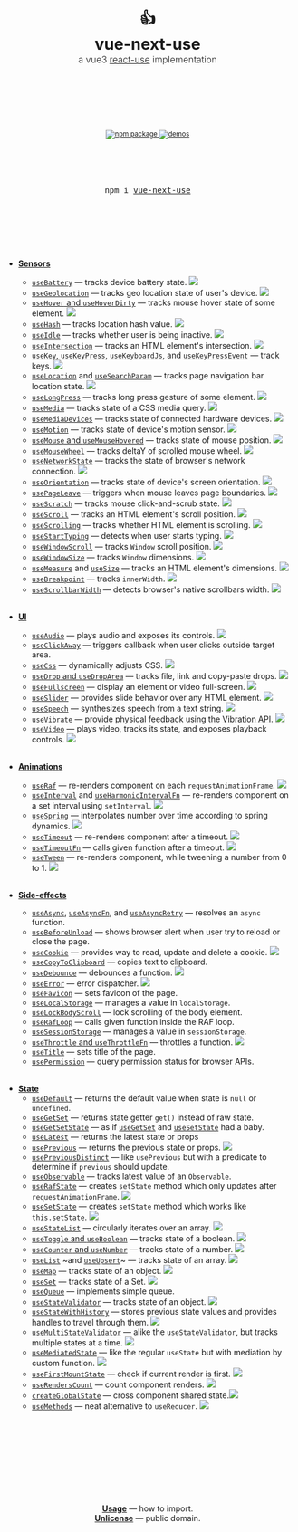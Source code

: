 <div align="center">
  <h1>
    <br/>
    <br/>
    👍
    <br />
    vue-next-use
    <br />
    <sup style="font-size: 16px; font-weight: 300;">
    a vue3 <a href="https://github.com/streamich/react-use" target="_blank">react-use</a> implementation
    </sup>
    <br />
    <br />
    <br />
  </h1>
  <sup>
    <br />
    <br />
    <a href="https://www.npmjs.com/package/vue-next-use">
       <img src="https://img.shields.io/npm/v/vue-next-use.svg" alt="npm package" />
    </a>
    <!-- 
    <a href="https://www.npmjs.com/package/vue-next-use">
          <img src="https://img.shields.io/npm/dm/vue-next-use.svg" alt="npm downloads" />
        </a>
    -->
    <a href="http://niqingyang.github.io/vue-next-use">
      <img src="https://img.shields.io/badge/demos-🚀-yellow.svg" alt="demos" />
    </a>
    <br />
  </sup>
  <br />
  <br />
  <br />
  <br />
  <pre>npm i <a href="https://www.npmjs.com/package/vue-next-use">vue-next-use</a></pre>
  <br />
  <br />
  <br />
  <br />
  <br />
</div>

- [**Sensors**](./docs/Sensors.md)
    - [`useBattery`](./docs/useBattery.md) &mdash; tracks device battery state. [![][img-demo]](https://niqingyang.github.io/vue-next-use/?path=/story/sensors-usebattery--demo)
    - [`useGeolocation`](./docs/useGeolocation.md) &mdash; tracks geo location state of user's device. [![][img-demo]](https://niqingyang.github.io/vue-next-use/?path=/story/sensors-usegeolocation--demo)
    - [`useHover` and `useHoverDirty`](./docs/useHover.md) &mdash; tracks mouse hover state of some element. [![][img-demo]](https://niqingyang.github.io/vue-next-use/?path=/story/sensors-usehover--demo)
    - [`useHash`](./docs/useHash.md) &mdash; tracks location hash value. [![][img-demo]](https://niqingyang.github.io/vue-next-use/?path=/story/sensors-usehash--demo)
    - [`useIdle`](./docs/useIdle.md) &mdash; tracks whether user is being inactive. [![][img-demo]](https://niqingyang.github.io/vue-next-use/?path=/story/sensors-useidle--demo)
    - [`useIntersection`](./docs/useIntersection.md) &mdash; tracks an HTML element's intersection. [![][img-demo]](https://niqingyang.github.io/vue-next-use/?path=/story/sensors-useintersection--demo)
    - [`useKey`](./docs/useKey.md), [`useKeyPress`](./docs/useKeyPress.md), [`useKeyboardJs`](./docs/useKeyboardJs.md), and [`useKeyPressEvent`](./docs/useKeyPressEvent.md) &mdash; track keys. [![][img-demo]](https://niqingyang.github.io/vue-next-use/?path=/story/sensors-usekeypressevent--demo)
    - [`useLocation`](./docs/useLocation.md) and [`useSearchParam`](./docs/useSearchParam.md) &mdash; tracks page navigation bar location state. [![][img-demo]](https://niqingyang.github.io/vue-next-use/?path=/story/sensors-uselocation--demo)
    - [`useLongPress`](./docs/useLongPress.md) &mdash; tracks long press gesture of some element. [![][img-demo]](https://niqingyang.github.io/vue-next-use/?path=/story/sensors-uselongpress--demo)
    - [`useMedia`](./docs/useMedia.md) &mdash; tracks state of a CSS media query. [![][img-demo]](https://niqingyang.github.io/vue-next-use/?path=/story/sensors-usemedia--demo)
    - [`useMediaDevices`](./docs/useMediaDevices.md) &mdash; tracks state of connected hardware devices. [![][img-demo]](https://niqingyang.github.io/vue-next-use/?path=/story/sensors-usemediadevices--demo)
    - [`useMotion`](./docs/useMotion.md) &mdash; tracks state of device's motion sensor. [![][img-demo]](https://niqingyang.github.io/vue-next-use/?path=/story/sensors-usemotion--demo)
    - [`useMouse` and `useMouseHovered`](./docs/useMouse.md) &mdash; tracks state of mouse position. [![][img-demo]](https://niqingyang.github.io/vue-next-use/?path=/story/sensors-usemouse--docs)
    - [`useMouseWheel`](./docs/useMouseWheel.md) &mdash; tracks deltaY of scrolled mouse wheel. [![][img-demo]](https://niqingyang.github.io/vue-next-use/?path=/story/sensors-usemousewheel--docs)
    - [`useNetworkState`](./docs/useNetworkState.md) &mdash; tracks the state of browser's network connection. [![][img-demo]](https://niqingyang.github.io/vue-next-use/?path=/story/sensors-usenetworkstate--demo)
    - [`useOrientation`](./docs/useOrientation.md) &mdash; tracks state of device's screen orientation. [![][img-demo]](https://niqingyang.github.io/vue-next-use/?path=/story/sensors-useorientation--demo)
    - [`usePageLeave`](./docs/usePageLeave.md) &mdash; triggers when mouse leaves page boundaries. [![][img-demo]](https://niqingyang.github.io/vue-next-use/?path=/story/sensors-usepageleave--demo)
    - [`useScratch`](./docs/useScratch.md) &mdash; tracks mouse click-and-scrub state. [![][img-demo]](https://niqingyang.github.io/vue-next-use/?path=/story/sensors-usescratch--demo)
    - [`useScroll`](./docs/useScroll.md) &mdash; tracks an HTML element's scroll position. [![][img-demo]](https://niqingyang.github.io/vue-next-use/?path=/story/sensors-usescroll--docs)
    - [`useScrolling`](./docs/useScrolling.md) &mdash; tracks whether HTML element is scrolling. [![][img-demo]](https://niqingyang.github.io/vue-next-use/?path=/story/sensors-usescrolling--demo)
    - [`useStartTyping`](./docs/useStartTyping.md) &mdash; detects when user starts typing. [![][img-demo]](https://niqingyang.github.io/vue-next-use/?path=/story/sensors-usestarttyping--demo)
    - [`useWindowScroll`](./docs/useWindowScroll.md) &mdash; tracks `Window` scroll position. [![][img-demo]](https://niqingyang.github.io/vue-next-use/?path=/story/sensors-usewindowscroll--docs)
    - [`useWindowSize`](./docs/useWindowSize.md) &mdash; tracks `Window` dimensions. [![][img-demo]](https://niqingyang.github.io/vue-next-use/?path=/story/sensors-usewindowsize--demo)
    - [`useMeasure`](./docs/useMeasure.md) and [`useSize`](./docs/useSize.md) &mdash; tracks an HTML element's dimensions. [![][img-demo]](https://niqingyang.github.io/vue-next-use/?path=/story/sensors-usemeasure--demo)
    - [`useBreakpoint`](./docs/useBreakpoint.md) &mdash; tracks `innerWidth`. [![][img-demo]](https://niqingyang.github.io/vue-next-use/?path=/story/sensors-usebreakpoint--demo)
    - [`useScrollbarWidth`](./docs/useScrollbarWidth.md) &mdash; detects browser's native scrollbars width. [![][img-demo]](https://niqingyang.github.io/vue-next-use/?path=/story/sensors-usescrollbarwidth--demo)
      <br/>
      <br/>
- [**UI**](./docs/UI.md)
    - [`useAudio`](./docs/useAudio.md) &mdash; plays audio and exposes its controls. [![][img-demo]](https://niqingyang.github.io/vue-next-use/?path=/story/ui-useaudio--demo)
    - [`useClickAway`](./docs/useClickAway.md) &mdash; triggers callback when user clicks outside target area.
    - [`useCss`](./docs/useCss.md) &mdash; dynamically adjusts CSS. [![][img-demo]](https://niqingyang.github.io/vue-next-use/?path=/story/ui-usecss--demo)
    - [`useDrop` and `useDropArea`](./docs/useDrop.md) &mdash; tracks file, link and copy-paste drops. [![][img-demo]](https://niqingyang.github.io/vue-next-use/?path=/story/ui-usedrop--demo)
    - [`useFullscreen`](./docs/useFullscreen.md) &mdash; display an element or video full-screen. [![][img-demo]](https://niqingyang.github.io/vue-next-use/?path=/story/ui-usefullscreen--demo)
    - [`useSlider`](./docs/useSlider.md) &mdash; provides slide behavior over any HTML element. [![][img-demo]](https://niqingyang.github.io/vue-next-use/?path=/story/ui-useslider--demo)
    - [`useSpeech`](./docs/useSpeech.md) &mdash; synthesizes speech from a text string. [![][img-demo]](https://niqingyang.github.io/vue-next-use/?path=/story/ui-usespeech--demo)
    - [`useVibrate`](./docs/useVibrate.md) &mdash; provide physical feedback using the [Vibration API](https://developer.mozilla.org/en-US/docs/Web/API/Vibration_API). [![][img-demo]](https://niqingyang.github.io/vue-next-use/?path=/story/ui-usevibrate--demo)
    - [`useVideo`](./docs/useVideo.md) &mdash; plays video, tracks its state, and exposes playback controls. [![][img-demo]](https://niqingyang.github.io/vue-next-use/?path=/story/ui-usevideo--demo)
      <br/>
      <br/>
- [**Animations**](./docs/Animations.md)
    - [`useRaf`](./docs/useRaf.md) &mdash; re-renders component on each `requestAnimationFrame`. [![][img-demo]](https://niqingyang.github.io/vue-next-use/?path=/story/animation-useraf--progress-demo)
    - [`useInterval`](./docs/useInterval.md) and [`useHarmonicIntervalFn`](./docs/useHarmonicIntervalFn.md) &mdash; re-renders component on a set interval using `setInterval`. [![][img-demo]](https://niqingyang.github.io/vue-next-use/?path=/story/animation-useinterval--demo)
    - [`useSpring`](./docs/useSpring.md) &mdash; interpolates number over time according to spring dynamics. [![][img-demo]](https://niqingyang.github.io/vue-next-use/?path=/story/animation-usespring--emoji-demo)
    - [`useTimeout`](./docs/useTimeout.md) &mdash; re-renders component after a timeout. [![][img-demo]](https://niqingyang.github.io/vue-next-use/?path=/story/animation-usetimeout--demo)
    - [`useTimeoutFn`](./docs/useTimeoutFn.md) &mdash; calls given function after a timeout. [![][img-demo]](https://niqingyang.github.io/vue-next-use/?path=/story/animation-usetimeoutfn--demo)
    - [`useTween`](./docs/useTween.md) &mdash; re-renders component, while tweening a number from 0 to 1. [![][img-demo]](https://niqingyang.github.io/vue-next-use/?path=/story/animation-usetween--easing-demo)
      <br/>
      <br/>
  
- [**Side-effects**](./docs/Side-effects.md)
    - [`useAsync`](./docs/useAsync.md), [`useAsyncFn`](./docs/useAsyncFn.md), and [`useAsyncRetry`](./docs/useAsyncRetry.md) &mdash; resolves an `async` function.
    - [`useBeforeUnload`](./docs/useBeforeUnload.md) &mdash; shows browser alert when user try to reload or close the page.
    - [`useCookie`](./docs/useCookie.md) &mdash; provides way to read, update and delete a cookie. [![][img-demo]](https://niqingyang.github.io/vue-next-use/?path=/story/side-effects-usecookie--demo)
    - [`useCopyToClipboard`](./docs/useCopyToClipboard.md) &mdash; copies text to clipboard.
    - [`useDebounce`](./docs/useDebounce.md) &mdash; debounces a function. [![][img-demo]](https://niqingyang.github.io/vue-next-use/?path=/story/side-effects-usedebounce--demo)
    - [`useError`](./docs/useError.md) &mdash; error dispatcher. [![][img-demo]](https://niqingyang.github.io/vue-next-use/?path=/story/side-effects-useerror--demo)
    - [`useFavicon`](./docs/useFavicon.md) &mdash; sets favicon of the page.
    - [`useLocalStorage`](./docs/useLocalStorage.md) &mdash; manages a value in `localStorage`.
    - [`useLockBodyScroll`](./docs/useLockBodyScroll.md) &mdash; lock scrolling of the body element.
    - [`useRafLoop`](./docs/useRafLoop.md) &mdash; calls given function inside the RAF loop.
    - [`useSessionStorage`](./docs/useSessionStorage.md) &mdash; manages a value in `sessionStorage`.
    - [`useThrottle` and `useThrottleFn`](./docs/useThrottle.md) &mdash; throttles a function. [![][img-demo]](https://niqingyang.github.io/vue-next-use/?path=/story/side-effects-usethrottle--demo)
    - [`useTitle`](./docs/useTitle.md) &mdash; sets title of the page.
    - [`usePermission`](./docs/usePermission.md) &mdash; query permission status for browser APIs.
      <br/>
      <br/>
<!--
- [**Lifecycles**](./docs/Lifecycles.md)
    - [`useEffectOnce`](./docs/useEffectOnce.md) &mdash; a modified [`useEffect`](https://reactjs.org/docs/hooks-reference.html#useeffect) hook that only runs once.
    - [`useEvent`](./docs/useEvent.md) &mdash; subscribe to events.
    - [`useLifecycles`](./docs/useLifecycles.md) &mdash; calls `mount` and `unmount` callbacks.
    - [`useMountedState`](./docs/useMountedState.md) and [`useUnmountPromise`](./docs/useUnmountPromise.md) &mdash; track if component is mounted.
    - [`usePromise`](./docs/usePromise.md) &mdash; resolves promise only while component is mounted.
    - [`useLogger`](./docs/useLogger.md) &mdash; logs in console as component goes through life-cycles.
    - [`useMount`](./docs/useMount.md) &mdash; calls `mount` callbacks.
    - [`useUnmount`](./docs/useUnmount.md) &mdash; calls `unmount` callbacks.
    - [`useUpdateEffect`](./docs/useUpdateEffect.md) &mdash; run an `effect` only on updates.
    - [`useIsomorphicLayoutEffect`](./docs/useIsomorphicLayoutEffect.md) &mdash; `useLayoutEffect` that does not show warning when server-side rendering.
    - [`useDeepCompareEffect`](./docs/useDeepCompareEffect.md), [`useShallowCompareEffect`](./docs/useShallowCompareEffect.md), and [`useCustomCompareEffect`](./docs/useCustomCompareEffect.md) &mdash; run an `effect` depending on deep comparison of its dependencies
      <br/>
      <br/>
-->
- [**State**](./docs/State.md)
    - [`useDefault`](./docs/useDefault.md) &mdash; returns the default value when state is `null` or `undefined`.
    - [`useGetSet`](./docs/useGetSet.md) &mdash; returns state getter `get()` instead of raw state.
    - [`useGetSetState`](./docs/useGetSetState.md) &mdash; as if [`useGetSet`](./docs/useGetSet.md) and [`useSetState`](./docs/useSetState.md) had a baby.
    - [`useLatest`](./docs/useLatest.md) &mdash; returns the latest state or props
    - [`usePrevious`](./docs/usePrevious.md) &mdash; returns the previous state or props. [![][img-demo]](https://codesandbox.io/s/fervent-galileo-krgx6)
    - [`usePreviousDistinct`](./docs/usePreviousDistinct.md) &mdash; like `usePrevious` but with a predicate to determine if `previous` should update.
    - [`useObservable`](./docs/useObservable.md) &mdash; tracks latest value of an `Observable`.
    - [`useRafState`](./docs/useRafState.md) &mdash; creates `setState` method which only updates after `requestAnimationFrame`. [![][img-demo]](https://niqingyang.github.io/vue-next-use/?path=/story/state-userafstate--demo)
    - [`useSetState`](./docs/useSetState.md) &mdash; creates `setState` method which works like `this.setState`. [![][img-demo]](https://niqingyang.github.io/vue-next-use/?path=/story/state-usesetstate--demo)
    - [`useStateList`](./docs/useStateList.md) &mdash; circularly iterates over an array. [![][img-demo]](https://niqingyang.github.io/vue-next-use/?path=/story/state-usestatelist--demo)
    - [`useToggle` and `useBoolean`](./docs/useToggle.md) &mdash; tracks state of a boolean. [![][img-demo]](https://niqingyang.github.io/vue-next-use/?path=/story/state-usetoggle--demo)
    - [`useCounter` and `useNumber`](./docs/useCounter.md) &mdash; tracks state of a number. [![][img-demo]](https://niqingyang.github.io/vue-next-use/?path=/story/state-usecounter--demo)
    - [`useList`](./docs/useList.md) ~and [`useUpsert`](./docs/useUpsert.md)~ &mdash; tracks state of an array. [![][img-demo]](https://niqingyang.github.io/vue-next-use/?path=/story/state-uselist--demo)
    - [`useMap`](./docs/useMap.md) &mdash; tracks state of an object. [![][img-demo]](https://niqingyang.github.io/vue-next-use/?path=/story/state-usemap--demo)
    - [`useSet`](./docs/useSet.md) &mdash; tracks state of a Set. [![][img-demo]](https://codesandbox.io/s/bold-shtern-6jlgw)
    - [`useQueue`](./docs/useQueue.md) &mdash; implements simple queue.
    - [`useStateValidator`](./docs/useStateValidator.md) &mdash; tracks state of an object. [![][img-demo]](https://niqingyang.github.io/vue-next-use/?path=/story/state-usestatevalidator--demo)
    - [`useStateWithHistory`](./docs/useStateWithHistory.md) &mdash; stores previous state values and provides handles to travel through them. [![][img-demo]](https://niqingyang.github.io/vue-next-use/?path=/story/state-usestatewithhistory--demo)
    - [`useMultiStateValidator`](./docs/useMultiStateValidator.md) &mdash; alike the `useStateValidator`, but tracks multiple states at a time. [![][img-demo]](https://niqingyang.github.io/vue-next-use/?path=/story/state-usemultistatevalidator--demo)
    - [`useMediatedState`](./docs/useMediatedState.md) &mdash; like the regular `useState` but with mediation by custom function. [![][img-demo]](https://niqingyang.github.io/vue-next-use/?path=/story/state-usemediatedstate--demo)
    - [`useFirstMountState`](./docs/useFirstMountState.md) &mdash; check if current render is first. [![][img-demo]](https://niqingyang.github.io/vue-next-use/?path=/story/state-usefirstmountstate--demo)
    - [`useRendersCount`](./docs/useRendersCount.md) &mdash; count component renders. [![][img-demo]](https://niqingyang.github.io/vue-next-use/?path=/story/state-userenderscount--demo)
    - [`createGlobalState`](./docs/createGlobalState.md) &mdash; cross component shared state.[![][img-demo]](https://niqingyang.github.io/vue-next-use/?path=/story/state-createglobalstate--demo)
    - [`useMethods`](./docs/useMethods.md) &mdash; neat alternative to `useReducer`. [![][img-demo]](https://niqingyang.github.io/vue-next-use/?path=/story/state-usemethods--demo)
      <br/>
      <br/>
<!--
- [**Miscellaneous**]()
    - [`useEnsuredForwardedRef`](./docs/useEnsuredForwardedRef.md) and [`ensuredForwardRef`](./docs/useEnsuredForwardedRef.md) &mdash; use a React.forwardedRef safely. [![][img-demo]](https://niqingyang.github.io/vue-next-use/?path=/story/state-useensuredforwardedref--demo)
-->
<br />
<br />
<br />
<br />
<br />
<br />
<br />

<p align="center">
  <a href="./docs/Usage.md"><strong>Usage</strong></a> &mdash; how to import.
  <br />
  <a href="./LICENSE"><strong>Unlicense</strong></a> &mdash; public domain.
  <br />
</p>

<br />
<br />
<br />
<br />
<br />

[img-demo]: https://img.shields.io/badge/demo-%20%20%20%F0%9F%9A%80-green.svg



